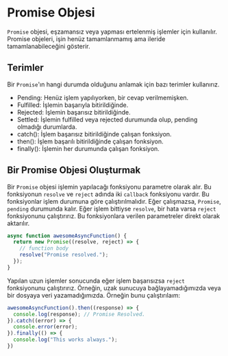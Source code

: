 # Promise Objesi
`Promise` objesi, eşzamansız veya yapması ertelenmiş işlemler için kullanılır. Promise objeleri, işin henüz tamamlanmamış ama ileride tamamlanabileceğini gösterir.

## Terimler
Bir `Promise`'ın hangi durumda olduğunu anlamak için bazı terimler kullanırız.

* Pending: Henüz işlem yapılıyorken, bir cevap verilmemişken.
* Fulfilled: İşlemin başarıyla bitirildiğinde.
* Rejected: İşlemin başarısız bitirildiğinde.
* Settled: İşlemin fulfilled veya rejected durumunda olup, pending olmadığı durumlarda.
* catch(): İşlem başarısız bitirildiğinde çalışan fonksiyon.
* then(): İşlem başarılı bitirildiğinde çalışan fonksiyon.
* finally(): İşlemin her durumunda çalışan fonksiyon.

## Bir Promise Objesi Oluşturmak
Bir `Promise` objesi işlemin yapılacağı fonksiyonu parametre olarak alır. Bu fonksiyonun `resolve` ve `reject` adında iki `callback` fonksiyonu vardır. Bu fonksiyonlar işlem durumuna göre çalıştırılmalıdır. Eğer çalışmazsa, `Promise`, `pending` durumunda kalır. Eğer işlem bittiyse `resolve`, bir hata varsa `reject` fonksiyonunu çalıştırırız. Bu fonksiyonlara verilen parametreler direkt olarak aktarılır.

```js
async function awesomeAsyncFunction() {
  return new Promise((resolve, reject) => {
    // function body
    resolve("Promise resolved.");
  });
}
```

Yapılan uzun işlemler sonucunda eğer işlem başarısızsa `reject` fonksiyonunu çalıştırırız. Örneğin, uzak sunucuya bağlayamadığımızda veya bir dosyaya veri yazamadığımızda. Örneğin bunu çalıştırılaım:

```js
awesomeAsyncFunction().then((response) => {
  console.log(response); // Promise Resolved.
}).catch((error) => {
  console.error(error);
}).finally(() => {
  console.log("This works always.");
})
```
